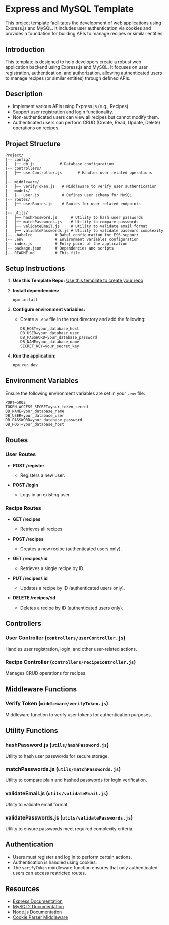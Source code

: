 # Express and MySQL Template

This project template facilitates the development of web applications using Express.js and MySQL. It includes user authentication via cookies and provides a foundation for building APIs to manage recipes or similar entities.

## Introduction

This template is designed to help developers create a robust web application backend using Express.js and MySQL. It focuses on user registration, authentication, and authorization, allowing authenticated users to manage recipes (or similar entities) through defined APIs.

## Description

- Implement various APIs using Express.js (e.g., Recipes).
- Support user registration and login functionality.
- Non-authenticated users can view all recipes but cannot modify them.
- Authenticated users can perform CRUD (Create, Read, Update, Delete) operations on recipes.

## Project Structure

```plaintext
Project/
|-- config/
|   ├── db.js           # Database configuration
|-- controllers/
|   ├── userController.js       # Handles user-related operations
| 
|-- middleware/
|   ├── verifyToken.js   # Middleware to verify user authentication
|-- models/
|   ├── user.js          # Defines user schema for MySQL
|-- routes/
|   ├── userRoutes.js    # Routes for user-related endpoints
| 
|-- utils/
|   ├── hashPassword.js      # Utility to hash user passwords
|   ├── matchPasswords.js    # Utility to compare passwords
|   ├── validateEmail.js     # Utility to validate email format
|   ├── validatePasswords.js # Utility to validate password complexity
|-- .babelrc          # Babel configuration for ES6 support
|-- .env              # Environment variables configuration
|-- index.js          # Entry point of the application
|-- package.json      # Dependencies and scripts
|-- README.md         # This file
```

## Setup Instructions

1. **Use this Template Repo:**
   [Use this template to create your repo](https://github.com/samirm00/express-mysql-template)

2. **Install dependencies:**

   ```bash
   npm install
   ```

3. **Configure environment variables:**

   - Create a `.env` file in the root directory and add the following:

     ```plaintext
     DB_HOST=your_database_host
     DB_USER=your_database_user
     DB_PASSWORD=your_database_password
     DB_NAME=your_database_name
     SECRET_KEY=your_secret_key
     ```

4. **Run the application:**

   ```bash
   npm run dev
   ```

## Environment Variables

Ensure the following environment variables are set in your `.env` file:

```plaintext
PORT=5002
TOKEN_ACCESS_SECRET=your_token_secret
DB_NAME=your_database_name
DB_USER=your_database_user
DB_PASSWORD=your_database_password
DB_HOST=your_database_host
```

## Routes

### User Routes

- **POST /register**
  - Registers a new user.

- **POST /login**
  - Logs in an existing user.

### Recipe Routes

- **GET /recipes**
  - Retrieves all recipes.

- **POST /recipes**
  - Creates a new recipe (authenticated users only).

- **GET /recipes/:id**
  - Retrieves a single recipe by ID.

- **PUT /recipes/:id**
  - Updates a recipe by ID (authenticated users only).

- **DELETE /recipes/:id**
  - Deletes a recipe by ID (authenticated users only).

## Controllers

### User Controller (`controllers/userController.js`)

Handles user registration, login, and other user-related actions.

### Recipe Controller (`controllers/recipeController.js`)

Manages CRUD operations for recipes.

## Middleware Functions

### Verify Token (`middleware/verifyToken.js`)

Middleware function to verify user tokens for authentication purposes.

## Utility Functions

### hashPassword.js (`utils/hashPassword.js`)

Utility to hash user passwords for secure storage.

### matchPasswords.js (`utils/matchPasswords.js`)

Utility to compare plain and hashed passwords for login verification.

### validateEmail.js (`utils/validateEmail.js`)

Utility to validate email format.

### validatePasswords.js (`utils/validatePasswords.js`)

Utility to ensure passwords meet required complexity criteria.

## Authentication

- Users must register and log in to perform certain actions.
- Authentication is handled using cookies.
- The `verifyToken` middleware function ensures that only authenticated users can access restricted routes.

## Resources

- [Express Documentation](https://expressjs.com/)
- [MySQL2 Documentation](https://www.npmjs.com/package/mysql2)
- [Node.js Documentation](https://nodejs.org/en/docs/)
- [Cookie Parser Middleware](https://www.npmjs.com/package/cookie-parser)
